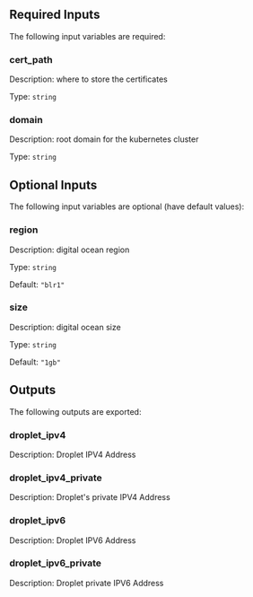 ## Required Inputs

The following input variables are required:

### cert\_path

Description: where to store the certificates

Type: `string`

### domain

Description: root domain for the kubernetes cluster

Type: `string`

## Optional Inputs

The following input variables are optional (have default values):

### region

Description: digital ocean region

Type: `string`

Default: `"blr1"`

### size

Description: digital ocean size

Type: `string`

Default: `"1gb"`

## Outputs

The following outputs are exported:

### droplet\_ipv4

Description: Droplet IPV4 Address

### droplet\_ipv4\_private

Description: Droplet's private IPV4 Address

### droplet\_ipv6

Description: Droplet IPV6 Address

### droplet\_ipv6\_private

Description: Droplet private IPV6 Address

